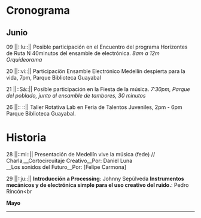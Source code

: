 # Cronograma


## Junio
09 ||::lu::|| Posible participación en el Encuentro del programa Horizontes de Ruta N 40minutos del ensamble de electrónica.
*8am a 12m Orquideorama*

20 ||::vi::|| Participaciön Ensamble Electrónico Medellín despierta para la vida, 7pm, Parque Biblioteca Guayabal

21 ||::Sá::|| Posible participación en la Fiesta de la música.
*7:30pm, Parque del poblado, junto al ensamble de tambores, 30 minutos*

26 ||:: ::|| Taller Rotativa Lab en Feria de Talentos Juveniles, 2pm - 6pm Parque Biblioteca Guayabal.



# Historia
28 ||::mi::|| Presentación de Medellín vive la música (fede) // Charla,__Cortocircuitaje Creativo__Por: Daniel Luna<br>__Los sonidos del Futuro__Por: [Felipe Carmona]

29 ||::ju::|| __Introducción a Processing__: Johnny Sepúlveda __Instrumentos mecánicos y de electrónica simple para el uso creativo del ruido.__: Pedro Rincón<br

__Mayo__



----




